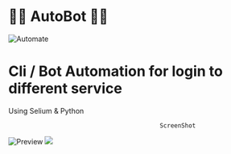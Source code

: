 # 🤖🤖 AutoBot 🤖🤖

![Automate](https://i.imgur.com/Y3wdIKD.png)

# Cli / Bot Automation for login to different service

Using Selium & Python


                                              ScreenShot

![Preview](https://i.imgur.com/QarTQx0.png)
![](https://i.imgur.com/1VneKYj.png)